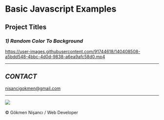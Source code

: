 # Basic Javascript Examples

  <h2> Project Titles </h2>
  
<i><h3> 1) Random Color To Background</h3></i>

https://user-images.githubusercontent.com/91744618/140408508-a5bdd548-4bbc-4d0d-9838-a6ea9afc58d0.mp4
<hr>



<h2><i>CONTACT</i></h2>
<a href = "http://www.gmail.com" > nisancigokmen@gmail.com</a> <br>
<hr>
<div>
<img src="https://media3.giphy.com/media/l4FGljozu0MI3iK4M/giphy.gif?cid=ecf05e47dpbsgztdt3c6dzpmrssb8qquto6wo85m0dhw68ct&rid=giphy.gif&ct=g">
  
  
  
  

</div><br>
&copy; Gökmen Nişancı / Web Developer
